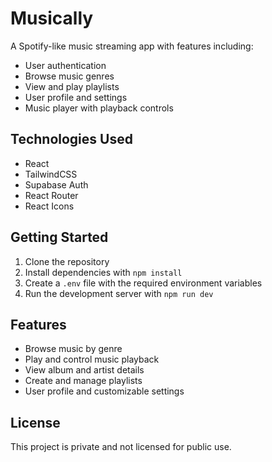 # Musically

A Spotify-like music streaming app with features including:

- User authentication
- Browse music genres
- View and play playlists
- User profile and settings
- Music player with playback controls

## Technologies Used

- React
- TailwindCSS
- Supabase Auth
- React Router
- React Icons

## Getting Started

1. Clone the repository
2. Install dependencies with `npm install`
3. Create a `.env` file with the required environment variables
4. Run the development server with `npm run dev`

## Features

- Browse music by genre
- Play and control music playback
- View album and artist details
- Create and manage playlists
- User profile and customizable settings

## License

This project is private and not licensed for public use.